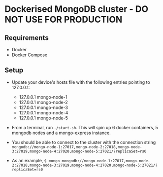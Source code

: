 # Dockerised MongoDB cluster - DO NOT USE FOR PRODUCTION

## Requirements

* Docker
* Docker Compose

## Setup

* Update your device's hosts file with the following entries pointing to 127.0.0.1:
    * 127.0.0.1 mongo-node-1
    * 127.0.0.1 mongo-node-2
    * 127.0.0.1 mongo-node-3
    * 127.0.0.1 mongo-node-4
    * 127.0.0.1 mongo-node-5

* From a terminal, run `./start.sh`. This will spin up 6 docker containers, 5 mongodb nodes and a mongo-express instance.
* You should be able to connect to the cluster with the connection string `mongodb://mongo-node-1:27017,mongo-node-2:27018,mongo-node-3:27019,mongo-node-4:27020,mongo-node-5:27021/?replicaSet=rs0`
* As an example, `$ mongo mongodb://mongo-node-1:27017,mongo-node-2:27018,mongo-node-3:27019,mongo-node-4:27020,mongo-node-5:27021/?replicaSet=rs0`
